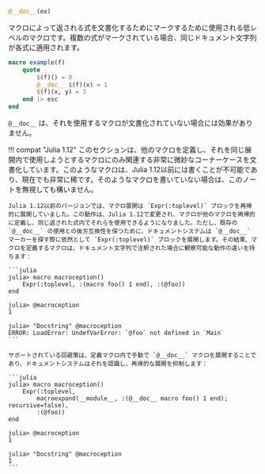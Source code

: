 ```julia
@__doc__(ex)
```

マクロによって返される式を文書化するためにマークするために使用される低レベルのマクロです。複数の式がマークされている場合、同じドキュメント文字列が各式に適用されます。

```julia
macro example(f)
    quote
        $(f)() = 0
        @__doc__ $(f)(x) = 1
        $(f)(x, y) = 2
    end |> esc
end
```

`@__doc__` は、それを使用するマクロが文書化されていない場合には効果がありません。

!!! compat "Julia 1.12"
    このセクションは、他のマクロを定義し、それを同じ展開内で使用しようとするマクロにのみ関連する非常に微妙なコーナーケースを文書化しています。このようなマクロは、Julia 1.12以前には書くことが不可能であり、現在でも非常に稀です。そのようなマクロを書いていない場合は、このノートを無視しても構いません。

    Julia 1.12以前のバージョンでは、マクロ展開は `Expr(:toplevel)` ブロックを再帰的に展開していました。この動作は、Julia 1.12で変更され、マクロが他のマクロを再帰的に定義し、同じ返された式内でそれらを使用できるようになりました。ただし、既存の `@__doc__` の使用との後方互換性を保つために、ドキュメントシステムは `@__doc__` マーカーを探す際に依然として `Expr(:toplevel)` ブロックを展開します。その結果、マクロを定義するマクロは、ドキュメント文字列で注釈された場合に観察可能な動作の違いを持ちます：

    ```julia
    julia> macro macroception()
        Expr(:toplevel, :(macro foo() 1 end), :(@foo))
    end

    julia> @macroception
    1

    julia> "Docstring" @macroception
    ERROR: LoadError: UndefVarError: `@foo` not defined in `Main`
    ```

    サポートされている回避策は、定義マクロ内で手動で `@__doc__` マクロを展開することであり、ドキュメントシステムはそれを認識し、再帰的な展開を抑制します：

    ```julia
    julia> macro macroception()
        Expr(:toplevel,
            macroexpand(__module__, :(@__doc__ macro foo() 1 end); recursive=false),
            :(@foo))
    end

    julia> @macroception
    1

    julia> "Docstring" @macroception
    1
    ```

